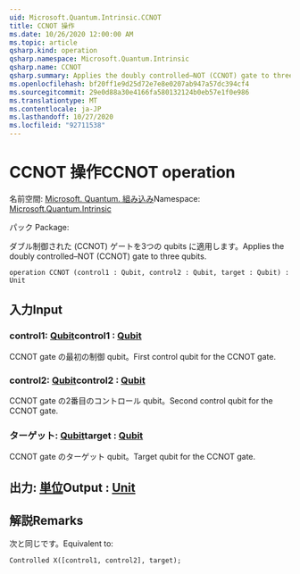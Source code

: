 ```yaml
---
uid: Microsoft.Quantum.Intrinsic.CCNOT
title: CCNOT 操作
ms.date: 10/26/2020 12:00:00 AM
ms.topic: article
qsharp.kind: operation
qsharp.namespace: Microsoft.Quantum.Intrinsic
qsharp.name: CCNOT
qsharp.summary: Applies the doubly controlled–NOT (CCNOT) gate to three qubits.
ms.openlocfilehash: bf20ff1e9d25d72e7e8e0207ab947a57dc394cf4
ms.sourcegitcommit: 29e0d88a30e4166fa580132124b0eb57e1f0e986
ms.translationtype: MT
ms.contentlocale: ja-JP
ms.lasthandoff: 10/27/2020
ms.locfileid: "92711538"
---
```

# <a name="ccnot-operation"></a><span data-ttu-id="a463e-102">CCNOT 操作</span><span class="sxs-lookup"><span data-stu-id="a463e-102">CCNOT operation</span></span>

<span data-ttu-id="a463e-103">名前空間: [Microsoft. Quantum. 組み込み](xref:Microsoft.Quantum.Intrinsic)</span><span class="sxs-lookup"><span data-stu-id="a463e-103">Namespace: [Microsoft.Quantum.Intrinsic](xref:Microsoft.Quantum.Intrinsic)</span></span>

<span data-ttu-id="a463e-104">パック [](https://nuget.org/packages/)</span><span class="sxs-lookup"><span data-stu-id="a463e-104">Package: [](https://nuget.org/packages/)</span></span>


<span data-ttu-id="a463e-105">ダブル制御された (CCNOT) ゲートを3つの qubits に適用します。</span><span class="sxs-lookup"><span data-stu-id="a463e-105">Applies the doubly controlled–NOT (CCNOT) gate to three qubits.</span></span>

```qsharp
operation CCNOT (control1 : Qubit, control2 : Qubit, target : Qubit) : Unit
```


## <a name="input"></a><span data-ttu-id="a463e-106">入力</span><span class="sxs-lookup"><span data-stu-id="a463e-106">Input</span></span>

### <a name="control1--qubit"></a><span data-ttu-id="a463e-107">control1: [Qubit](xref:microsoft.quantum.lang-ref.qubit)</span><span class="sxs-lookup"><span data-stu-id="a463e-107">control1 : [Qubit](xref:microsoft.quantum.lang-ref.qubit)</span></span>

<span data-ttu-id="a463e-108">CCNOT gate の最初の制御 qubit。</span><span class="sxs-lookup"><span data-stu-id="a463e-108">First control qubit for the CCNOT gate.</span></span>


### <a name="control2--qubit"></a><span data-ttu-id="a463e-109">control2: [Qubit](xref:microsoft.quantum.lang-ref.qubit)</span><span class="sxs-lookup"><span data-stu-id="a463e-109">control2 : [Qubit](xref:microsoft.quantum.lang-ref.qubit)</span></span>

<span data-ttu-id="a463e-110">CCNOT gate の2番目のコントロール qubit。</span><span class="sxs-lookup"><span data-stu-id="a463e-110">Second control qubit for the CCNOT gate.</span></span>


### <a name="target--qubit"></a><span data-ttu-id="a463e-111">ターゲット: [Qubit](xref:microsoft.quantum.lang-ref.qubit)</span><span class="sxs-lookup"><span data-stu-id="a463e-111">target : [Qubit](xref:microsoft.quantum.lang-ref.qubit)</span></span>

<span data-ttu-id="a463e-112">CCNOT gate のターゲット qubit。</span><span class="sxs-lookup"><span data-stu-id="a463e-112">Target qubit for the CCNOT gate.</span></span>



## <a name="output--unit"></a><span data-ttu-id="a463e-113">出力: [単位](xref:microsoft.quantum.lang-ref.unit)</span><span class="sxs-lookup"><span data-stu-id="a463e-113">Output : [Unit](xref:microsoft.quantum.lang-ref.unit)</span></span>



## <a name="remarks"></a><span data-ttu-id="a463e-114">解説</span><span class="sxs-lookup"><span data-stu-id="a463e-114">Remarks</span></span>

<span data-ttu-id="a463e-115">次と同じです。</span><span class="sxs-lookup"><span data-stu-id="a463e-115">Equivalent to:</span></span>

```qsharp
Controlled X([control1, control2], target);
```